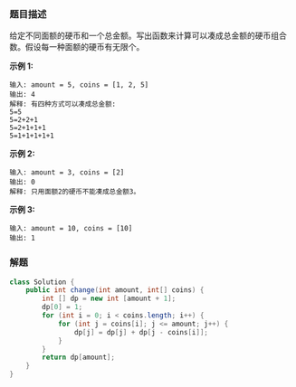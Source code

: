### 题目描述
给定不同面额的硬币和一个总金额。写出函数来计算可以凑成总金额的硬币组合数。假设每一种面额的硬币有无限个。 

**示例 1:**
```
输入: amount = 5, coins = [1, 2, 5]
输出: 4
解释: 有四种方式可以凑成总金额:
5=5
5=2+2+1
5=2+1+1+1
5=1+1+1+1+1
```

**示例 2:**
```
输入: amount = 3, coins = [2]
输出: 0
解释: 只用面额2的硬币不能凑成总金额3。
```

**示例 3:**
```
输入: amount = 10, coins = [10] 
输出: 1
```

### 解题
```java
class Solution {
    public int change(int amount, int[] coins) {
        int [] dp = new int [amount + 1];
        dp[0] = 1;
        for (int i = 0; i < coins.length; i++) {
            for (int j = coins[i]; j <= amount; j++) {
                dp[j] = dp[j] + dp[j - coins[i]];   
            }
        }
        return dp[amount];
    }
}
```